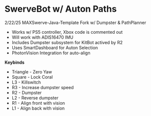 # SwerveBot w/ Auton Paths
 2/22/25 MAXSwerve-Java-Template Fork w/ Dumpster & PathPlanner

- Works w/ PS5 controller, Xbox code is commented out
- Will work with ADIS16470 IMU
- Includes Dumpster subsystem for KitBot actived by R2
- Uses SmartDashboard for Auton Selection
- PhotonVision Integration for auto-align

**Keybinds**
- Triangle - Zero Yaw
- Square - Lock Coral
- L3 - Killswitch
- R3 - Increase dumpster speed
- R2 - Dumpster
- L2 - Reverse dumpster
- R1 - Align front with vision
- L1 - Align back with vision